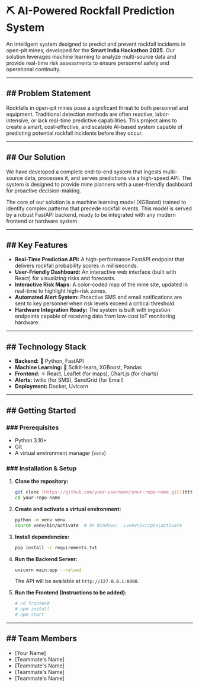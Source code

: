 # ⛏️ AI-Powered Rockfall Prediction System

An intelligent system designed to predict and prevent rockfall incidents in open-pit mines, developed for the **Smart India Hackathon 2025**. Our solution leverages machine learning to analyze multi-source data and provide real-time risk assessments to ensure personnel safety and operational continuity.

---

## ## Problem Statement

Rockfalls in open-pit mines pose a significant threat to both personnel and equipment. Traditional detection methods are often reactive, labor-intensive, or lack real-time predictive capabilities. This project aims to create a smart, cost-effective, and scalable AI-based system capable of predicting potential rockfall incidents before they occur.

---

## ## Our Solution

We have developed a complete end-to-end system that ingests multi-source data, processes it, and serves predictions via a high-speed API. The system is designed to provide mine planners with a user-friendly dashboard for proactive decision-making.

The core of our solution is a machine learning model (XGBoost) trained to identify complex patterns that precede rockfall events. This model is served by a robust FastAPI backend, ready to be integrated with any modern frontend or hardware system.

---

## ## Key Features

* **Real-Time Prediction API:** A high-performance FastAPI endpoint that delivers rockfall probability scores in milliseconds.
* **User-Friendly Dashboard:** An interactive web interface (built with React) for visualizing risks and forecasts.
* **Interactive Risk Maps:** A color-coded map of the mine site, updated in real-time to highlight high-risk zones.
* **Automated Alert System:** Proactive SMS and email notifications are sent to key personnel when risk levels exceed a critical threshold.
* **Hardware Integration Ready:** The system is built with ingestion endpoints capable of receiving data from low-cost IoT monitoring hardware.

---

## ## Technology Stack

* **Backend:** 🐍 Python, FastAPI
* **Machine Learning:** 🤖 Scikit-learn, XGBoost, Pandas
* **Frontend:** ⚛️ React, Leaflet (for maps), Chart.js (for charts)
* **Alerts:** twilio (for SMS), SendGrid (for Email)
* **Deployment:** Docker, Uvicorn

---

## ## Getting Started

### ### Prerequisites

* Python 3.10+
* Git
* A virtual environment manager (`venv`)

### ### Installation & Setup

1.  **Clone the repository:**
    ```bash
    git clone [https://github.com/your-username/your-repo-name.git](https://github.com/your-username/your-repo-name.git)
    cd your-repo-name
    ```

2.  **Create and activate a virtual environment:**
    ```bash
    python -m venv venv
    source venv/bin/activate  # On Windows: .\venv\Scripts\activate
    ```

3.  **Install dependencies:**
    ```bash
    pip install -r requirements.txt
    ```

4.  **Run the Backend Server:**
    ```bash
    uvicorn main:app --reload
    ```
    The API will be available at `http://127.0.0.1:8000`.

5.  **Run the Frontend (Instructions to be added):**
    ```bash
    # cd frontend
    # npm install
    # npm start
    ```

---

## ## Team Members

* [Your Name]
* [Teammate's Name]
* [Teammate's Name]
* [Teammate's Name]
* [Teammate's Name]
